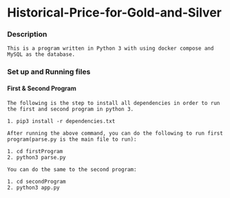 # Historical-Price-for-Gold-and-Silver

### Description 
```
This is a program written in Python 3 with using docker compose and MySQL as the database.
```

### Set up and Running files

#### First   &    Second Program
```
The following is the step to install all dependencies in order to run the first and second program in python 3. 

1. pip3 install -r dependencies.txt

After running the above command, you can do the following to run first program(parse.py is the main file to run): 

1. cd firstProgram
2. python3 parse.py

You can do the same to the second program:

1. cd secondProgram
2. python3 app.py
```
